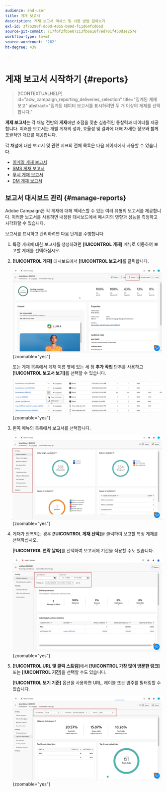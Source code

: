 ```yaml
---
audience: end-user
title: 게재 보고서
description: 게재 보고서 액세스 및 사용 방법 알아보기
exl-id: 3f76298f-dc0d-4055-b89d-f11d64fcd66d
source-git-commit: 717f6f2fb5e07213fb6a16f7ed701f450d1e257e
workflow-type: tm+mt
source-wordcount: '262'
ht-degree: 43%

---
```


# 게재 보고서 시작하기 {#reports}

>[!CONTEXTUALHELP]
>id="acw_campaign_reporting_deliveries_selection"
>title="집계된 게재 보고"
>abstract="집계된 데이터 보고서를 표시하려면 두 개 이상의 게재를 선택합니다."

**게재 보고서**&#x200B;는 각 채널 전반의 **게재**&#x200B;에만 초점을 맞춘 심층적인 통찰력과 데이터를 제공합니다. 이러한 보고서는 개별 게재의 성과, 효율성 및 결과에 대해 자세한 정보와 함께 포괄적인 개요를 제공합니다.

각 채널에 대한 보고서 및 관련 지표의 전체 목록은 다음 페이지에서 사용할 수 있습니다.

* [이메일 게재 보고서](email-report.md)
* [SMS 게재 보고서](sms-report.md)
* [푸시 게재 보고서](push-report.md)
* [DM 게재 보고서](direct-mail.md)

## 보고서 대시보드 관리 {#manage-reports}

Adobe Campaign은 각 게재에 대해 액세스할 수 있는 여러 유형의 보고서를 제공합니다. 이러한 보고서를 사용하면 내장된 대시보드에서 메시지의 영향과 성능을 측정하고 시각화할 수 있습니다.

보고서를 표시하고 관리하려면 다음 단계를 수행합니다.

1. 특정 게재에 대한 보고서를 생성하려면 **[!UICONTROL 게재]** 메뉴로 이동하여 보고할 게재를 선택하십시오.

1. **[!UICONTROL 게재]** 대시보드에서 **[!UICONTROL 보고서]**&#x200B;를 클릭합니다.

   ![](assets/manage_delivery_report_1.png){zoomable="yes"}

   또는 게재 목록에서 게재 이름 옆에 있는 세 점 **추가 작업** 단추를 사용하고 **[!UICONTROL 보고서 보기]**&#x200B;를 선택할 수 있습니다.

   ![](assets/manage_delivery_report_2.png){zoomable="yes"}

1. 왼쪽 메뉴의 목록에서 보고서를 선택합니다.

   ![](assets/manage_delivery_report_3.png){zoomable="yes"}

1. 게재가 반복되는 경우 **[!UICONTROL 게재 선택]**&#x200B;을 클릭하여 보고할 특정 게재를 선택하십시오.

   **[!UICONTROL 연락 날짜]**&#x200B;를 선택하여 보고서에 기간을 적용할 수도 있습니다.

   ![](assets/delivery-recurring.png){zoomable="yes"}

1. **[!UICONTROL URL 및 클릭 스트림]**&#x200B;에서 **[!UICONTROL 가장 많이 방문한 링크]** 또는 **[!UICONTROL 기간]**&#x200B;을 선택할 수도 있습니다.

   **[!UICONTROL 보기 기준]** 옵션을 사용하면 URL, 레이블 또는 범주를 필터링할 수 있습니다.

   ![](assets/manage_delivery_report_5.png){zoomable="yes"}
